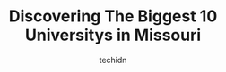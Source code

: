---
layout: ampstory
image: https://i0.wp.com/paketmu.com/wp-content/uploads/2023/06/southeast-missouri-state-university-0-in-missouri-1686367577.jpeg?resize=640,853
author: techidn
featured: false
description: Explore the diverse University scene in Missouri, home to an incredible selection of 10 establishments catering to every taste. Whether youre in search of iconic favorites or undiscovered t
title: Discovering The Biggest 10 Universitys in Missouri
cover:
   title: Discovering The Biggest 10 Universitys in Missouri
   subtitle: RICKPATE
   background: https://paketmu.com/wp-content/uploads/2023/06/southeast-missouri-state-university-0-in-missouri-1686367577.jpeg

pages: 
 - layout: thirds
   top: <h1>#1 University of Missouri</h1>
   bottom: "<p>This is a huge public university in Columbia, Missouri. I visited there for my friends graduation. The campus is huge but so beautiful with gothic style buildings. As it</p>"
   background: https://paketmu.com/wp-content/uploads/2023/06/southeast-missouri-state-university-1-in-missouri-1686367578.jpeg
   backgroundblur: true
 - layout: thirds
   top: <h1>#2 University of Missouri-Kansas City</h1>
   bottom: "<p>Are they trying to provide the education their students are paying for or are they trying to create social activists? Its not appropriate to subject graduate students wi</p>"
   background: https://paketmu.com/wp-content/uploads/2023/06/southeast-missouri-state-university-2-in-missouri-1686367579.jpeg
   cta:
      link: https://paketmu.com/discovering-the-biggest-10-universitys-in-missouri/
      text: Discovering The Biggest 10 Universitys in Missouri
 - layout: thirds
   top: <h1>#3 Southeast Missouri State University</h1>
   bottom: "<p>Whatever you do, dont get help from IT.  They withheld my personal device from me and ruined my settings while I stood in front of them asking for my device back.  They </p>"
   background: https://paketmu.com/wp-content/uploads/2023/06/southeast-missouri-state-university-3-in-missouri-1686367580.jpeg
   cta:
      link: https://paketmu.com/discovering-the-biggest-10-universitys-in-missouri/
      text: Discovering The Biggest 10 Universitys in Missouri
 - layout: thirds
   top: <h1>#4 Northwest Missouri State University</h1>
   bottom: "<p>800 University Dr, Maryville, MO 64468, United States</p>"
   background: https://images.unsplash.com/photo-1489694553447-4c9339da310d?ixlib=rb-4.0.3&ixid=MnwxMjA3fDB8MHxwaG90by1wYWdlfHx8fGVufDB8fHx8&auto=format&fit=crop&w=640&h=853&q=80
   cta:
      link: https://paketmu.com/discovering-the-biggest-10-universitys-in-missouri/
      text: Discovering The Biggest 10 Universitys in Missouri
 - layout: thirds
   top: <h1>#5 Missouri University of Science and Technology</h1>
   bottom: "<p>Parker Hall, 106, 300 W 13th St, Rolla, MO 65409, United States</p>"
   background: https://images.unsplash.com/photo-1524169358666-79f22534bc6e?ixlib=rb-4.0.3&ixid=MnwxMjA3fDB8MHxwaG90by1wYWdlfHx8fGVufDB8fHx8&auto=format&fit=crop&w=640&h=853&q=80
   cta:
      link: https://paketmu.com/discovering-the-biggest-10-universitys-in-missouri/
      text: Discovering The Biggest 10 Universitys in Missouri
 - layout: thirds
   top: <h1>#6 Missouri Western State University</h1>
   bottom: "<p>4525 Downs Dr, St Joseph, MO 64507, United States</p>"
   background: https://images.unsplash.com/photo-1527067829737-402993088e6b?ixlib=rb-4.0.3&ixid=MnwxMjA3fDB8MHxwaG90by1wYWdlfHx8fGVufDB8fHx8&auto=format&fit=crop&w=640&h=853&q=80
   cta:
      link: https://paketmu.com/discovering-the-biggest-10-universitys-in-missouri/
      text: Discovering The Biggest 10 Universitys in Missouri
 - layout: thirds
   top: <h1>#7 Missouri State University</h1>
   bottom: "<p>901 S National Ave, Springfield, MO 65897, United States</p>"
   background: https://images.unsplash.com/photo-1484589065579-248aad0d8b13?ixlib=rb-4.0.3&ixid=MnwxMjA3fDB8MHxwaG90by1wYWdlfHx8fGVufDB8fHx8&auto=format&fit=crop&w=640&h=853&q=80
   cta:
      link: https://paketmu.com/discovering-the-biggest-10-universitys-in-missouri/
      text: Discovering The Biggest 10 Universitys in Missouri
 - layout: thirds
   middle: Continue reading...
   background: https://images.unsplash.com/photo-1533735380053-eb8d0759b24a?ixlib=rb-4.0.3&ixid=MnwxMjA3fDB8MHxwaG90by1wYWdlfHx8fGVufDB8fHx8&auto=format&fit=crop&w=640&h=853&q=80
   cta:
      link: https://paketmu.com/discovering-the-biggest-10-universitys-in-missouri/
      text: Discovering The Biggest 10 Universitys in Missouri
      
---